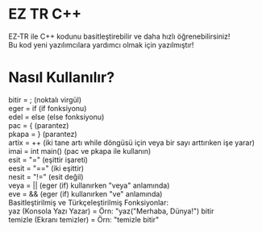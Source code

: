 # EZ TR C++
EZ-TR ile C++ kodunu basitleştirebilir ve daha hızlı öğrenebilirsiniz!  
Bu kod yeni yazılımcılara yardımcı olmak için yazılmıştır!

# Nasıl Kullanılır?
bitir = ; (noktalı virgül)  
eger = if (if fonksiyonu)  
edel = else (else fonksiyonu)  
pac = { (parantez)  
pkapa = } (parantez)  
artix = ++ (iki tane artı while döngüsü için veya bir sayı arttırıken işe yarar)  
imai = int main() (pac ve pkapa ile kullanın)  
esit = "=" (eşittir işareti)  
eesit = "==" (iki eşittir)  
nesit = "!=" (esit değil)  
veya = || (eger (if) kullanırken "veya" anlamında)  
eve = && (eger (if) kullanırken "ve" anlamında)  
Basitleştirilmiş ve Türkçeleştirilmiş Fonksiyonlar:  
yaz (Konsola Yazı Yazar) = Örn: "yaz("Merhaba, Dünya!") bitir  
temizle (Ekranı temizler) = Örn: "temizle bitir"
